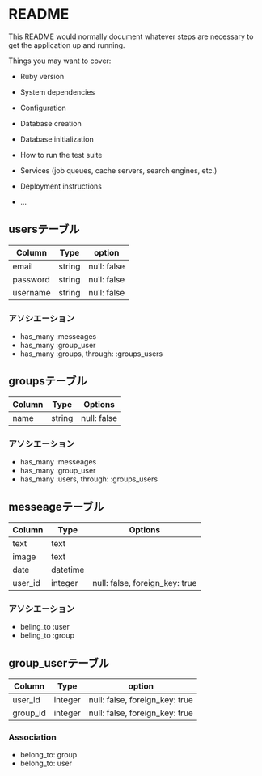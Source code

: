 # README

This README would normally document whatever steps are necessary to get the
application up and running.

Things you may want to cover:

* Ruby version

* System dependencies

* Configuration

* Database creation

* Database initialization

* How to run the test suite

* Services (job queues, cache servers, search engines, etc.)

* Deployment instructions

* ...

## usersテーブル

|Column|Type|option|
|------|----|------|
|email|string|null: false|
|password|string|null: false|
|username|string|null: false|

### アソシエーション
  - has_many :messeages
  - has_many :group_user
  - has_many :groups, through: :groups_users


## groupsテーブル
|Column|Type|Options|
|------|----|-------|
|name|string|null: false|


### アソシエーション
  - has_many :messeages
  - has_many :group_user
  - has_many :users, through: :groups_users

## messeageテーブル
  |Column|Type|Options|
  |------|----|-------|
  |text|text||
  |image|text||
  |date|datetime|
  |user_id|integer|null: false, foreign_key: true|

  
### アソシエーション
  - beling_to :user
  - beling_to :group

## group_userテーブル

|Column|Type|option|
|------|----|------|
|user_id|integer|null: false, foreign_key: true|
|group_id|integer|null: false, foreign_key: true|

### Association
- belong_to: group
- belong_to: user
